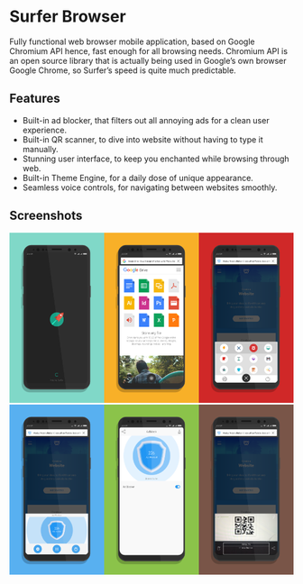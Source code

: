 # Surfer Browser
Fully functional web browser mobile application, based on Google Chromium API hence, fast enough for all browsing needs. Chromium API is an open source library that is actually being used in Google’s own browser Google Chrome, so Surfer’s speed is quite much predictable.

## Features
-	Built-in ad blocker, that filters out all annoying ads for a clean user experience.
-	Built-in QR scanner, to dive into website without having to type it manually.
-	Stunning user interface, to keep you enchanted while browsing through web.
-	Built-in Theme Engine, for a daily dose of unique appearance.
-	Seamless voice controls, for navigating between websites smoothly.

## Screenshots

<img src="screenshots/s.png" width="33.3333%"><img src="screenshots/h.png" width="33.3333%"><img src="screenshots/m.png" width="33.3333%">
<img src="screenshots/a_mini.png" width="33.3333%"><img src="screenshots/a_main.png" width="33.3333%"><img src="screenshots/qr.png" width="33.3333%">

